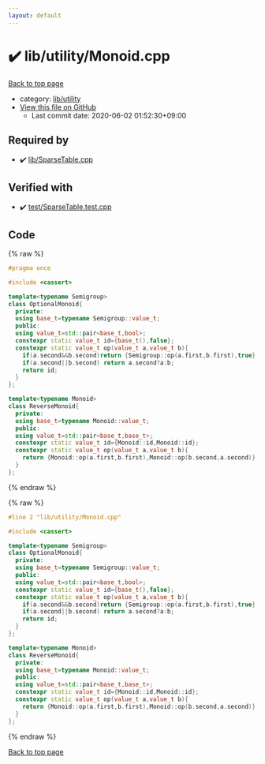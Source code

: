 ```yaml
---
layout: default
---
```


<!-- mathjax config similar to math.stackexchange -->
<script type="text/javascript" async
  src="https://cdnjs.cloudflare.com/ajax/libs/mathjax/2.7.5/MathJax.js?config=TeX-MML-AM_CHTML">
</script>
<script type="text/x-mathjax-config">
  MathJax.Hub.Config({
    TeX: { equationNumbers: { autoNumber: "AMS" }},
    tex2jax: {
      inlineMath: [ ['$','$'] ],
      processEscapes: true
    },
    "HTML-CSS": { matchFontHeight: false },
    displayAlign: "left",
    displayIndent: "2em"
  });
</script>

<script type="text/javascript" src="https://cdnjs.cloudflare.com/ajax/libs/jquery/3.4.1/jquery.min.js"></script>
<script src="https://cdn.jsdelivr.net/npm/jquery-balloon-js@1.1.2/jquery.balloon.min.js" integrity="sha256-ZEYs9VrgAeNuPvs15E39OsyOJaIkXEEt10fzxJ20+2I=" crossorigin="anonymous"></script>
<script type="text/javascript" src="../../../assets/js/copy-button.js"></script>
<link rel="stylesheet" href="../../../assets/css/copy-button.css" />


# :heavy_check_mark: lib/utility/Monoid.cpp

<a href="../../../index.html">Back to top page</a>

* category: <a href="../../../index.html#a6e10e9711dc4788c3e9e6f87d9357db">lib/utility</a>
* <a href="{{ site.github.repository_url }}/blob/master/lib/utility/Monoid.cpp">View this file on GitHub</a>
    - Last commit date: 2020-06-02 01:52:30+09:00




## Required by

* :heavy_check_mark: <a href="../SparseTable.cpp.html">lib/SparseTable.cpp</a>


## Verified with

* :heavy_check_mark: <a href="../../../verify/test/SparseTable.test.cpp.html">test/SparseTable.test.cpp</a>


## Code

<a id="unbundled"></a>
{% raw %}
```cpp
#pragma once

#include <cassert>

template<typename Semigroup>
class OptionalMonoid{
  private:
  using base_t=typename Semigroup::value_t;
  public:
  using value_t=std::pair<base_t,bool>;
  constexpr static value_t id={base_t(),false};
  constexpr static value_t op(value_t a,value_t b){
    if(a.second&&b.second)return {Semigroup::op(a.first,b.first),true};
    if(a.second||b.second) return a.second?a:b;
    return id;
  }
};

template<typename Monoid>
class ReverseMonoid{
  private:
  using base_t=typename Monoid::value_t;
  public:
  using value_t=std::pair<base_t,base_t>;
  constexpr static value_t id={Monoid::id,Monoid::id};
  constexpr static value_t op(value_t a,value_t b){
    return {Monoid::op(a.first,b.first),Monoid::op(b.second,a.second)};
  }
};
```
{% endraw %}

<a id="bundled"></a>
{% raw %}
```cpp
#line 2 "lib/utility/Monoid.cpp"

#include <cassert>

template<typename Semigroup>
class OptionalMonoid{
  private:
  using base_t=typename Semigroup::value_t;
  public:
  using value_t=std::pair<base_t,bool>;
  constexpr static value_t id={base_t(),false};
  constexpr static value_t op(value_t a,value_t b){
    if(a.second&&b.second)return {Semigroup::op(a.first,b.first),true};
    if(a.second||b.second) return a.second?a:b;
    return id;
  }
};

template<typename Monoid>
class ReverseMonoid{
  private:
  using base_t=typename Monoid::value_t;
  public:
  using value_t=std::pair<base_t,base_t>;
  constexpr static value_t id={Monoid::id,Monoid::id};
  constexpr static value_t op(value_t a,value_t b){
    return {Monoid::op(a.first,b.first),Monoid::op(b.second,a.second)};
  }
};

```
{% endraw %}

<a href="../../../index.html">Back to top page</a>


